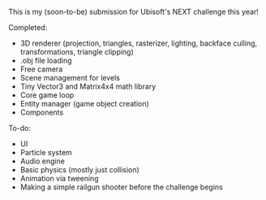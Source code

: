 This is my (soon-to-be) submission for Ubisoft's NEXT challenge this year!

Completed:
- 3D renderer (projection, triangles, rasterizer, lighting, backface culling, transformations, triangle clipping)
- .obj file loading
- Free camera
- Scene management for levels
- Tiny Vector3 and Matrix4x4 math library
- Core game loop
- Entity manager (game object creation)
- Components

To-do:
- UI
- Particle system
- Audio engine
- Basic physics (mostly just collision)
- Animation via tweening
- Making a simple railgun shooter before the challenge begins
